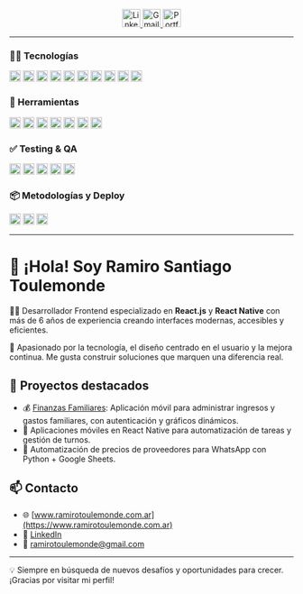 <p align="center">
  <a href="https://www.linkedin.com/in/ramirotoulemonde/" target="_blank">
    <img height="32" src="https://img.shields.io/badge/LinkedIn-0077B5?style=for-the-badge&logo=linkedin&logoColor=white" alt="LinkedIn Badge"/>
  </a>
  <a href="mailto:ramirotoulemonde@gmail.com">
    <img height="32" src="https://img.shields.io/badge/Gmail-D14836?style=for-the-badge&logo=gmail&logoColor=white" alt="Gmail Badge"/>
  </a>
  <a href="https://www.ramirotoulemonde.com.ar" target="_blank">
    <img height="32" src="https://img.shields.io/badge/Portfolio-000?style=for-the-badge&logo=vercel&logoColor=white" alt="Portfolio Badge"/>
  </a>
</p>

---

### 🧑‍💻 Tecnologías
<p>
  <img height="20" src="https://img.shields.io/badge/React_JS-61DAFB?style=for-the-badge&logo=react&logoColor=black" />
  <img height="20" src="https://img.shields.io/badge/React_Native-61DAFB?style=for-the-badge&logo=react&logoColor=black" />
  <img height="20" src="https://img.shields.io/badge/JavaScript-F7DF1E?style=for-the-badge&logo=javascript&logoColor=black" />
  <img height="20" src="https://img.shields.io/badge/TypeScript-3178C6?style=for-the-badge&logo=typescript&logoColor=white" />
  <img height="20" src="https://img.shields.io/badge/CSS3-1572B6?style=for-the-badge&logo=css3&logoColor=white" />
  <img height="20" src="https://img.shields.io/badge/Sass-CC6699?style=for-the-badge&logo=sass&logoColor=white" />
  <img height="20" src="https://img.shields.io/badge/Styled_Components-DB7093?style=for-the-badge&logo=styled-components&logoColor=white" />
  <img height="20" src="https://img.shields.io/badge/Material_UI-0081CB?style=for-the-badge&logo=mui&logoColor=white" />
  <img height="20" src="https://img.shields.io/badge/Tailwind_CSS-06B6D4?style=for-the-badge&logo=tailwindcss&logoColor=white" />
  <img height="20" src="https://img.shields.io/badge/Chakra_UI-319795?style=for-the-badge&logo=chakraui&logoColor=white" />
</p>

### 🧰 Herramientas
<p>
  <img height="20" src="https://img.shields.io/badge/GitHub-181717?style=for-the-badge&logo=github&logoColor=white" />
  <img height="20" src="https://img.shields.io/badge/Figma-F24E1E?style=for-the-badge&logo=figma&logoColor=white" />
  <img height="20" src="https://img.shields.io/badge/Postman-FF6C37?style=for-the-badge&logo=postman&logoColor=white" />
  <img height="20" src="https://img.shields.io/badge/Supabase-3ECF8E?style=for-the-badge&logo=supabase&logoColor=white" />
  <img height="20" src="https://img.shields.io/badge/Firebase-FFCA28?style=for-the-badge&logo=firebase&logoColor=black" />
  <img height="20" src="https://img.shields.io/badge/Jira-0052CC?style=for-the-badge&logo=jira&logoColor=white" />
  <img height="20" src="https://img.shields.io/badge/Atlassian-0052CC?style=for-the-badge&logo=atlassian&logoColor=white" />
</p>

### ✅ Testing & QA
<p>
  <img height="20" src="https://img.shields.io/badge/Jest-C21325?style=for-the-badge&logo=jest&logoColor=white" />
  <img height="20" src="https://img.shields.io/badge/React_Testing_Library-E33332?style=for-the-badge&logo=testing-library&logoColor=white" />
  <img height="20" src="https://img.shields.io/badge/Storybook-FF4785?style=for-the-badge&logo=storybook&logoColor=white" />
  <img height="20" src="https://img.shields.io/badge/Selenium-43B02A?style=for-the-badge&logo=selenium&logoColor=white" />
  <img height="20" src="https://img.shields.io/badge/QA_Manual_Testing-FF6B6B?style=for-the-badge&logo=airtable&logoColor=white" />
</p>

### 📦 Metodologías y Deploy
<p>
  <img height="20" src="https://img.shields.io/badge/Scrum-6DB33F?style=for-the-badge&logo=scrumalliance&logoColor=white" />
  <img height="20" src="https://img.shields.io/badge/Deploys_iOS-000000?style=for-the-badge&logo=apple&logoColor=white" />
  <img height="20" src="https://img.shields.io/badge/Deploys_Android-3DDC84?style=for-the-badge&logo=android&logoColor=white" />
</p>

---

# 👋 ¡Hola! Soy Ramiro Santiago Toulemonde

👨‍💻 Desarrollador Frontend especializado en **React.js** y **React Native** con más de 6 años de experiencia creando interfaces modernas, accesibles y eficientes.

🎯 Apasionado por la tecnología, el diseño centrado en el usuario y la mejora continua. Me gusta construir soluciones que marquen una diferencia real.

## 🚀 Proyectos destacados

- 💰 [Finanzas Familiares](https://github.com/ramirotule/finanzas-familiares): Aplicación móvil para administrar ingresos y gastos familiares, con autenticación y gráficos dinámicos.
- 📱 Aplicaciones móviles en React Native para automatización de tareas y gestión de turnos.
- 🛒 Automatización de precios de proveedores para WhatsApp con Python + Google Sheets.

## 📫 Contacto

- 🌐 [www.ramirotoulemonde.com.ar](https://www.ramirotoulemonde.com.ar)
- 💼 [LinkedIn](https://www.linkedin.com/in/ramirotoulemonde/)
- 📧 ramirotoulemonde@gmail.com

---

💡 Siempre en búsqueda de nuevos desafíos y oportunidades para crecer. ¡Gracias por visitar mi perfil!

